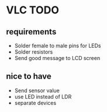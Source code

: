 # VLC TODO

## requirements

- Solder female to male pins for LEDs
- Solder resistors
- Send good message to LCD screen

## nice to have

- Send sensor value
- use LED instead of LDR
- separate devices